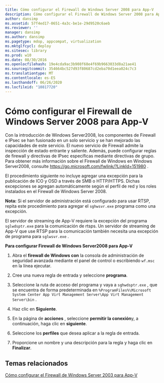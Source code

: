 ```yaml
---
title: Cómo configurar el Firewall de Windows Server 2008 para App-V
description: Cómo configurar el Firewall de Windows Server 2008 para App-V
author: dansimp
ms.assetid: 57f4ed17-0651-4a3c-be1e-29d9520c6aeb
ms.reviewer: ''
manager: dansimp
ms.author: dansimp
ms.pagetype: mdop, appcompat, virtualization
ms.mktglfcycl: deploy
ms.sitesec: library
ms.prod: w10
ms.date: 08/30/2016
ms.openlocfilehash: 19e4cda9ac3b908f68e4f69b9663033d8a21ae41
ms.sourcegitcommit: 354664bc527d93f80687cd2eba70d1eea024c7c3
ms.translationtype: MT
ms.contentlocale: es-ES
ms.lasthandoff: 06/26/2020
ms.locfileid: "10817720"
---
```

# Cómo configurar el Firewall de Windows Server 2008 para App-V


Con la introducción de Windows Server2008, los componentes de Firewall e IPsec se han fusionado en un solo servicio y se han mejorado las capacidades de este servicio. El nuevo servicio de Firewall admite la inspección de estado entrante y saliente. Además, puede configurar reglas de firewall y directivas de IPsec específicas mediante directivas de grupo. Para obtener más información sobre el Firewall de Windows en Windows Server2008, consulte <https://go.microsoft.com/fwlink/?LinkId=151980> .

El procedimiento siguiente no incluye agregar una excepción para la publicación de ICO y OSD a través de SMB o HTTP/HTTPS. Dichas excepciones se agregan automáticamente según el perfil de red y los roles instalados en el Firewall de Windows Server 2008.

**Nota:**  Si el servidor de administración está configurado para usar RTSP, repita este procedimiento para agregar el `sghwsvr.exe` programa como una excepción.

El servidor de streaming de App-V requiere la excepción del programa `sglwdsptr.exe` para la comunicación de rtsps. Un servidor de streaming de App-V que use RTSP para la comunicación también necesita una excepción de programa para `sglwsvr.exe` .

 

**Para configurar Firewall de Windows Server2008 para App-V**

1.  Abra el **firewall de Windows con** la consola de administración de seguridad avanzada mediante el panel de control o escribiendo `wf.msc` en la línea ejecutar.

2.  Cree una nueva regla de entrada y seleccione **programa**.

3.  Seleccione la ruta de acceso del programa y vaya a `sghwdsptr.exe` , que se encuentra de forma predeterminada en `%ProgramFiles%\Microsoft System Center App Virt Management Server\App Virt Management Server\bin` .

4.  Haz clic en **Siguiente**.

5.  En la página de **acciones** , seleccione **permitir la conexión**y, a continuación, haga clic en **siguiente**.

6.  Seleccione los **perfiles** que desea aplicar a la regla de entrada.

7.  Proporcione un nombre y una descripción para la regla y haga clic en **Finalizar**.

## Temas relacionados


[Cómo configurar el Firewall de Windows Server 2003 para App-V](how-to-configure-windows-server-2003-firewall-for-app-v.md)

 

 





